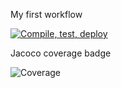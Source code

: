 My first workflow

[![Compile, test, deploy](https://github.com/denalse/paf2.giphy/actions/workflows/main.yaml/badge.svg)](https://github.com/denalse/paf2.giphy/actions/workflows/main.yaml)

Jacoco coverage badge

<!-- ![Coverage](.github/badges/jacoco.svg) -->
![Coverage](https://insanity.sgp1.digitaloceanspaces/coverage/paf2.giphy)